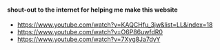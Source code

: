 #### shout-out to the internet for helping me make this website
- https://www.youtube.com/watch?v=KAQCHfu_3jw&list=LL&index=18
- https://www.youtube.com/watch?v=O6P86uwfdR0
- https://www.youtube.com/watch?v=7Xyg8Ja7dyY